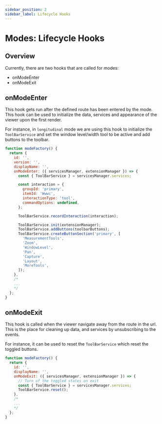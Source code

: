 ```yaml
---
sidebar_position: 2
sidebar_label: Lifecycle Hooks
---
```


# Modes: Lifecycle Hooks

## Overview

Currently, there are two hooks that are called for modes:

- onModeEnter
- onModeExit

## onModeEnter

This hook gets run after the defined route has been entered by the mode. This
hook can be used to initialize the data, services and appearance of the viewer
upon the first render.

For instance, in `longitudinal` mode we are using this hook to initialize the
`ToolBarService` and set the window level/width tool to be active and add
buttons to the toolbar.

```js
function modeFactory() {
  return {
    id: '',
    version: '',
    displayName: '',
    onModeEnter: ({ servicesManager, extensionManager }) => {
      const { ToolBarService } = servicesManager.services;

      const interaction = {
        groupId: 'primary',
        itemId: 'Wwwc',
        interactionType: 'tool',
        commandOptions: undefined,
      };

      ToolBarService.recordInteraction(interaction);

      ToolBarService.init(extensionManager);
      ToolBarService.addButtons(toolbarButtons);
      ToolBarService.createButtonSection('primary', [
        'MeasurementTools',
        'Zoom',
        'WindowLevel',
        'Pan',
        'Capture',
        'Layout',
        'MoreTools',
      ]);
    },
    /*
    ...
    */
  };
}
```

## onModeExit

This hook is called when the viewer navigate away from the route in the url.
This is the place for cleaning up data, and services by unsubscribing to the
events.

For instance, it can be used to reset the `ToolBarService` which reset the
toggled buttons.

```js
function modeFactory() {
  return {
    id: '',
    displayName: '',
    onModeExit: ({ servicesManager, extensionManager }) => {
      // Turn of the toggled states on exit
      const { ToolBarService } = servicesManager.services;
      ToolBarService.reset();
    },
    /*
    ...
    */
  };
}
```
